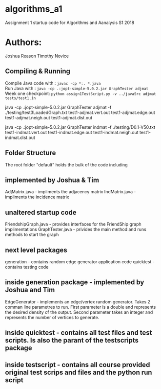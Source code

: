 # algorithms_a1
Assignment 1 startup code for Algorithms and Aanalysis S1 2018  
# Authors: 
Joshua Reason 
Timothy Novice

## Compiling & Running
Compile Java code with : `javac -cp *:. *.java`  
Run Java with : `java -cp .:jopt-simple-5.0.2.jar GraphTester adjmat`  
Week one checkpoint: `python assign1TestScript.py -v ../javaSrc adjmat tests/test1.in`  

java -cp .:jopt-simple-5.0.2.jar GraphTester adjmat -f ./testing/test3LoadedGraph.txt test1-adjmat.vert.out test1-adjmat.edge.out test1-adjmat.neigh.out test1-adjmat.dist.out

java -cp .:jopt-simple-5.0.2.jar GraphTester indmat -f ./testing/D0.1-V50.txt test1-indmat.vert.out test1-indmat.edge.out test1-indmat.neigh.out test1-indmat.dist.out

## Folder Structure
The root folder "default" holds the bulk of the code including
## implemented by Joshua & Tim
AdjMatrix.java - impliments the adjacency matrix
IndMatrix.java - impliments the incidence matrix
## unaltered startup code
FriendshipGraph.java - provides interfaces for the FriendShip graph implimentations
GraphTester.java - privides the main method and runs methods to start the graph
## next level packages
generation - contains random edge generator application code
quicktest - contains testing code
## inside generation package - implemented by Joshua and Tim
EdgeGenerator - implements an edge/vertex random generator. Takes 2 comman line parametres to run. First parameter is a double and represents the desired density of the output. Second parameter takes an integer and represents the number of vertices to generate.
## inside quicktest - contains all test files and test scripts. Is also the parant of the testscripts package
## inside testscript - contains all course provided original test scrips and files and the python run script




